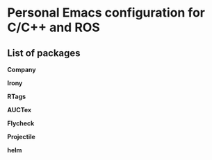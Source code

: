 # Personal Emacs configuration for C/C++ and ROS

## List of packages

**Company**

**Irony**

**RTags**

**AUCTex**

**Flycheck**

**Projectile**

**helm**

